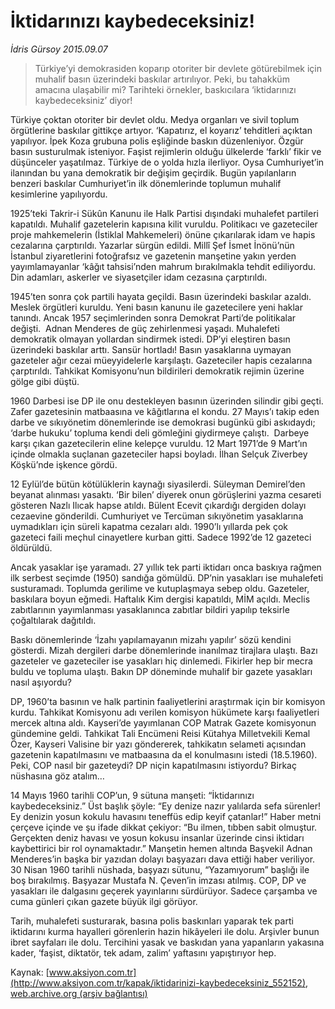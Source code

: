 # İktidarınızı kaybedeceksiniz!

*İdris Gürsoy 2015.09.07*

<div class="pNewsDetailMainContent ctx_content" itemprop="articleBody">
 <blockquote>
  <p>
   Türkiye’yi demokrasiden koparıp otoriter bir devlete götürebilmek için muhalif basın üzerindeki baskılar artırılıyor. Peki, bu tahakküm amacına ulaşabilir mi? Tarihteki örnekler, baskıcılara ‘iktidarınızı kaybedeceksiniz’ diyor!
  </p>
 </blockquote>
 <p>
  Türkiye çoktan otoriter bir devlet oldu. Medya organları ve sivil toplum örgütlerine baskılar gittikçe artıyor. ‘Kapatırız, el koyarız’ tehditleri açıktan yapılıyor. İpek Koza grubuna polis eşliğinde baskın düzenleniyor. Özgür basın susturulmak isteniyor. Faşist rejimlerin olduğu ülkelerde ‘farklı’ fikir ve düşünceler yaşatılmaz. Türkiye de o yolda hızla ilerliyor. Oysa Cumhuriyet’in ilanından bu yana demokratik bir değişim geçirdik. Bugün yapılanların benzeri baskılar Cumhuriyet’in ilk dönemlerinde toplumun muhalif kesimlerine yapılıyordu.
 </p>
 <p>
  1925’teki Takrir-i Sükûn Kanunu ile Halk Partisi dışındaki muhalefet partileri kapatıldı. Muhalif gazetelerin kapısına kilit vuruldu. Politikacı ve gazeteciler proje mahkemelerin (İstiklal Mahkemeleri) önüne çıkarılarak idam ve hapis cezalarına çarptırıldı. Yazarlar sürgün edildi. Millî Şef İsmet İnönü’nün İstanbul ziyaretlerini fotoğrafsız ve gazetenin manşetine yakın yerden yayımlamayanlar ‘kâğıt tahsisi’nden mahrum bırakılmakla tehdit ediliyordu. Din adamları, askerler ve siyasetçiler idam cezasına çarptırıldı.
 </p>
 <p>
  1945’ten sonra çok partili hayata geçildi. Basın üzerindeki baskılar azaldı. Meslek örgütleri kuruldu. Yeni basın kanunu ile gazetecilere yeni haklar tanındı. Ancak 1957 seçimlerinden sonra Demokrat Parti’de politikalar değişti.  Adnan Menderes de güç zehirlenmesi yaşadı. Muhalefeti demokratik olmayan yollardan sindirmek istedi. DP’yi eleştiren basın üzerindeki baskılar arttı. Sansür hortladı! Basın yasaklarına uymayan gazeteler ağır cezai müeyyidelerle karşılaştı. Gazeteciler hapis cezalarına çarptırıldı. Tahkikat Komisyonu’nun bildirileri demokratik rejimin üzerine gölge gibi düştü.
 </p>
 <p>
  1960 Darbesi ise DP ile onu destekleyen basının üzerinden silindir gibi geçti. Zafer gazetesinin matbaasına ve kâğıtlarına el kondu. 27 Mayıs’ı takip eden darbe ve sıkıyönetim dönemlerinde ise demokrasi bugünkü gibi askıdaydı; ‘darbe hukuku’ topluma kendi deli gömleğini giydirmeye çalıştı.  Darbeye karşı çıkan gazetecilerin eline kelepçe vuruldu. 12 Mart 1971’de 9 Mart’ın içinde olmakla suçlanan gazeteciler hapsi boyladı. İlhan Selçuk Ziverbey Köşkü’nde işkence gördü.
 </p>
 <p>
  12 Eylül’de bütün kötülüklerin kaynağı siyasilerdi. Süleyman Demirel’den beyanat alınması yasaktı. ‘Bir bilen’ diyerek onun görüşlerini yazma cesareti gösteren Nazlı Ilıcak hapse atıldı. Bülent Ecevit çıkardığı dergiden dolayı cezaevine gönderildi. Cumhuriyet ve Tercüman sıkıyönetim yasaklarına uymadıkları için süreli kapatma cezaları aldı. 1990’lı yıllarda pek çok gazeteci faili meçhul cinayetlere kurban gitti. Sadece 1992’de 12 gazeteci öldürüldü.
 </p>
 <p>
  Ancak yasaklar işe yaramadı. 27 yıllık tek parti iktidarı onca baskıya rağmen ilk serbest seçimde (1950) sandığa gömüldü. DP’nin yasakları ise muhalefeti susturamadı. Toplumda gerilime ve kutuplaşmaya sebep oldu. Gazeteler, baskılara boyun eğmedi. Haftalık Kim dergisi kapatıldı, MİM açıldı. Meclis zabıtlarının yayımlanması yasaklanınca zabıtlar bildiri yapılıp teksirle çoğaltılarak dağıtıldı.
 </p>
 <p>
  Baskı dönemlerinde ‘İzahı yapılamayanın mizahı yapılır’ sözü kendini gösterdi. Mizah dergileri darbe dönemlerinde inanılmaz tirajlara ulaştı. Bazı gazeteler ve gazeteciler ise yasakları hiç dinlemedi. Fikirler hep bir mecra buldu ve topluma ulaştı. Bakın DP döneminde muhalif bir gazete yasakları nasıl aşıyordu?
 </p>
 <p>
  DP, 1960’ta basının ve halk partinin faaliyetlerini araştırmak için bir komisyon kurdu. Tahkikat Komisyonu adı verilen komisyon hükümete karşı faaliyetleri mercek altına aldı. Kayseri’de yayımlanan COP Matrak Gazete komisyonun gündemine geldi. Tahkikat Tali Encümeni Reisi Kütahya Milletvekili Kemal Özer, Kayseri Valisine bir yazı göndererek, tahkikatın selameti açısından gazetenin kapatılmasını ve matbaasına da el konulmasını istedi (18.5.1960). Peki, COP nasıl bir gazeteydi? DP niçin kapatılmasını istiyordu? Birkaç nüshasına göz atalım…
 </p>
 <p>
  14 Mayıs 1960 tarihli COP’un, 9 sütuna manşeti: “İktidarınızı kaybedeceksiniz.” Üst başlık şöyle: “Ey denize nazır yalılarda sefa sürenler! Ey denizin yosun kokulu havasını teneffüs edip keyif çatanlar!” Haber metni çerçeve içinde ve şu ifade dikkat çekiyor: “Bu ilmen, tıbben sabit olmuştur. Gerçekten deniz havası ve yosun kokusu insanlar üzerinde cinsi iktidarı kaybettirici bir rol oynamaktadır.” Manşetin hemen altında Başvekil Adnan Menderes’in başka bir yazıdan dolayı başyazarı dava ettiği haber veriliyor. 30 Nisan 1960 tarihli nüshada, başyazı sütunu, “Yazamıyorum” başlığı ile boş bırakılmış. Başyazar Mustafa N. Çeven’in imzası atılmış. COP, DP ve yasakları ile dalgasını geçerek yayınlarını sürdürüyor. Sadece çarşamba ve cuma günleri çıkan gazete büyük ilgi görüyor.
 </p>
 <p>
  Tarih, muhalefeti susturarak, basına polis baskınları yaparak tek parti iktidarını kurma hayalleri görenlerin hazin hikâyeleri ile dolu. Arşivler bunun ibret sayfaları ile dolu. Tercihini yasak ve baskıdan yana yapanların yakasına kader, ‘faşist, diktatör, tek adam, zalim’ yaftasını yapıştırıyor hep.
 </p>
</div>


Kaynak: [www.aksiyon.com.tr](http://www.aksiyon.com.tr/kapak/iktidarinizi-kaybedeceksiniz_552152), [web.archive.org (arşiv bağlantısı)](http://web.archive.org/web/20160103085616/http://www.aksiyon.com.tr/kapak/iktidarinizi-kaybedeceksiniz_552152)
